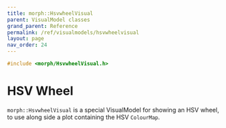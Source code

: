 ```yaml
---
title: morph::HsvwheelVisual
parent: VisualModel classes
grand_parent: Reference
permalink: /ref/visualmodels/hsvwheelvisual
layout: page
nav_order: 24
---
```

```c++
#include <morph/HsvwheelVisual.h>
```

# HSV Wheel

`morph::HsvwheelVisual` is a special VisualModel for showing an HSV wheel, to use along side a plot containing the HSV `ColourMap`.